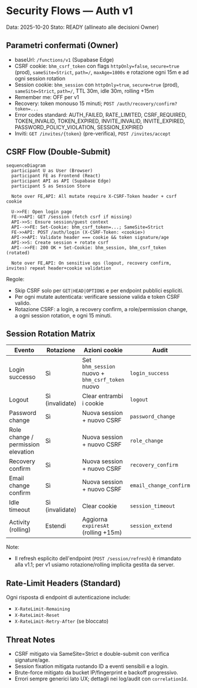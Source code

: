 # Security Flows — Auth v1

Data: 2025-10-20
Stato: READY (allineato alle decisioni Owner)

## Parametri confermati (Owner)
- baseUrl: `/functions/v1` (Supabase Edge)
- CSRF cookie: `bhm_csrf_token` con flags `httpOnly=false`, `secure=true` (prod), `sameSite=Strict`, `path=/`, `maxAge=1800s` e rotazione ogni 15m e ad ogni session rotation
- Session cookie: `bhm_session` con `httpOnly=true`, `secure=true` (prod), `sameSite=Strict`, `path=/`, TTL 30m, idle 30m, rolling +15m
- Remember me: OFF per v1
- Recovery: token monouso 15 minuti; `POST /auth/recovery/confirm?token=...`
- Error codes standard: AUTH_FAILED, RATE_LIMITED, CSRF_REQUIRED, TOKEN_INVALID, TOKEN_EXPIRED, INVITE_INVALID, INVITE_EXPIRED, PASSWORD_POLICY_VIOLATION, SESSION_EXPIRED
- Inviti: `GET /invites/{token}` (pre-verifica), `POST /invites/accept`

## CSRF Flow (Double-Submit)

```mermaid
sequenceDiagram
  participant U as User (Browser)
  participant FE as Frontend (React)
  participant API as API (Supabase Edge)
  participant S as Session Store

  Note over FE,API: All mutate require X-CSRF-Token header + csrf cookie

  U->>FE: Open login page
  FE->>API: GET /session (fetch csrf if missing)
  API->>S: Ensure session/guest context
  API-->>FE: Set-Cookie: bhm_csrf_token=...; SameSite=Strict
  FE->>API: POST /auth/login (X-CSRF-Token: <cookie>)
  API->>API: Validate header === cookie && token signature/age
  API->>S: Create session + rotate csrf
  API-->>FE: 200 OK + Set-Cookie: bhm_session, bhm_csrf_token (rotated)

  Note over FE,API: On sensitive ops (logout, recovery confirm, invites) repeat header+cookie validation
```

Regole:
- Skip CSRF solo per `GET|HEAD|OPTIONS` e per endpoint pubblici espliciti.
- Per ogni mutate autenticata: verificare sessione valida e token CSRF valido.
- Rotazione CSRF: a login, a recovery confirm, a role/permission change, a ogni session rotation, e ogni 15 minuti.

## Session Rotation Matrix

| Evento | Rotazione | Azioni cookie | Audit |
|---|---|---|---|
| Login successo | Sì | Set `bhm_session` nuovo + `bhm_csrf_token` nuovo | `login_success` |
| Logout | Sì (invalidate) | Clear entrambi i cookie | `logout` |
| Password change | Sì | Nuova session + nuovo CSRF | `password_change` |
| Role change / permission elevation | Sì | Nuova session + nuovo CSRF | `role_change` |
| Recovery confirm | Sì | Nuova session + nuovo CSRF | `recovery_confirm` |
| Email change confirm | Sì | Nuova session + nuovo CSRF | `email_change_confirm` |
| Idle timeout | Sì (invalidate) | Clear cookie | `session_timeout` |
| Activity (rolling) | Estendi | Aggiorna `expiresAt` (rolling +15m) | `session_extend` |

Note:
- Il refresh esplicito dell'endpoint (`POST /session/refresh`) è rimandato alla v1.1; per v1 usiamo rotazione/rolling implicita gestita da server.

## Rate-Limit Headers (Standard)

Ogni risposta di endpoint di autenticazione include:
- `X-RateLimit-Remaining`
- `X-RateLimit-Reset`
- `X-RateLimit-Retry-After` (se bloccato)

## Threat Notes
- CSRF mitigato via SameSite=Strict e double-submit con verifica signature/age.
- Session fixation mitigata ruotando ID a eventi sensibili e a login.
- Brute-force mitigato da bucket IP/fingerprint e backoff progressivo.
- Errori sempre generici lato UX; dettagli nei log/audit con `correlationId`.


